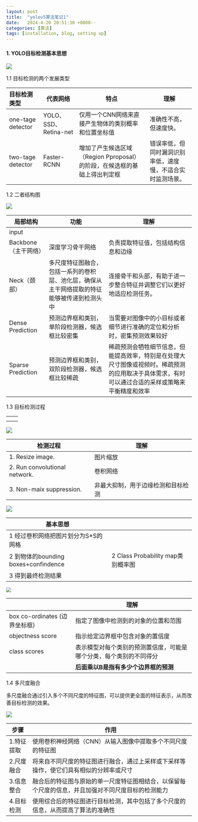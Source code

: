```yaml
---
layout: post
title:  "yolov5算法笔记1"
date:   2024-4-20 20:51:30 +0800--
categories: [算法]
tags: [installation, blog, setting up]  
---
```


#### 1. YOLO目标检测基本思想

![](https://img2.imgtp.com/2024/04/20/ziWTrvEE.png)

1.1 目标检测的两个发展类型

| 目标检测类型      | 代表网络              | 特点                                                         | 理解                                                       |
| :---------------- | --------------------- | ------------------------------------------------------------ | ---------------------------------------------------------- |
| one-tage detector | YOLO、SSD、Retina-net | 仅用一个CNN网络来直接产生物体的类别概率和位置坐标值          | 准确性不高，但速度快。                                     |
| two-tage detector | Faster-RCNN           | 增加了产生候选区域（Region Pproposal）的阶段，在候选框的基础上得出判定框 | 错误率低，但同时漏洞识别率低，速度慢，不适合实时监测场景。 |

1.2 二者结构图

![](https://img2.imgtp.com/2024/04/20/YWIEhwxP.png)

| 局部结构             | 功能                                                         | 理解                                                         |
| -------------------- | ------------------------------------------------------------ | ------------------------------------------------------------ |
| input                |                                                              |                                                              |
| Backbone（主干网络） | 深度学习骨干网络                                             | 负责提取特征值，包括结构信息和边缘                           |
| Neck（颈部）         | 多尺度特征图融合，包括一系列的卷积层、池化层，确保从主干网络提取的特征能够被传递到检测头中 | 连接骨干和头部，有助于进一步整合特征并调整它们以更好地适应检测任务。 |
| Dense Prediction     | 预测边界框和类别，单阶段检测器，候选框比较密集               | 当需要对图像中的小目标或者细节进行准确的定位和分析时，密集预测效果较好 |
| Sparse Prediction    | 预测边界框和类别，双阶段检测器，候选框比较稀疏               | 稀疏预测会牺牲细节信息，但能提高效率，特别是在处理大尺寸图像或视频时。稀疏预测的应用取决于具体需求，有时可以通过合适的采样或策略来平衡精度和效率 |

 1.3 目标检测过程

|      |      |
| ---- | ---- |
|      |      |
|      |      |

![](https://img2.imgtp.com/2024/04/20/wJZ9Qm0Z.png)

| 检测过程                      | 理解                               |
| ----------------------------- | ---------------------------------- |
| 1. Resize image.              | 图片缩放                           |
| 2. Run convolutional network. | 卷积网络                           |
| 3. Non-maix suppression.      | 非最大抑制，用于边缘检测和目标检测 |



![](https://img2.imgtp.com/2024/04/20/iV5yy08v.png)



| 基本思想                             |                                   |
| ------------------------------------ | --------------------------------- |
| 1 经过卷积网络把图片划分为S*S的网格  |                                   |
| 2 到物体的bounding boxes+confindence | 2 Class Probability map类别概率图 |
| 3 得到最终检测结果                   |                                   |

<img src="https://img2.imgtp.com/2024/04/20/dZFm0nHc.png" style="zoom: 80%;" />

|                               | 理解                                                         |
| ----------------------------- | ------------------------------------------------------------ |
| box co-ordinates (边界坐标框) | 指定了图像中检测到的对象的位置和范围                         |
| objectness score              | 指示给定边界框中包含对象的置信度                             |
| class scores                  | 表示模型对每个类别的预测置信度，可能是哪个分类，每个类别的不同得分 |
|                               | **后面乘以B是指有多少个边界框的预测**                        |

1.4 多尺度融合

​		多尺度融合通过引入多个不同尺度的特征图，可以提供更全面的特征表示，从而改善目标检测的效果。

![](https://img2.imgtp.com/2024/04/20/qwFNKkJ5.png)

| 步骤       | 作用                                                         |
| ---------- | ------------------------------------------------------------ |
| 1.特征提取 | 使用卷积神经网络（CNN）从输入图像中提取多个不同尺度的特征图  |
| 2.尺度融合 | 将来自不同尺度的特征图进行融合，通过上采样或下采样等操作，使它们具有相似的分辨率或尺寸 |
| 3.信息整合 | 融合后的特征图与原始的单一尺度特征图相结合，以保留每个尺度的信息，并且加强对不同尺度目标的检测能力 |
| 4.目标检测 | 使用综合后的特征图进行目标检测，其中包括了多个尺度的信息，从而提高了算法的准确性 |

